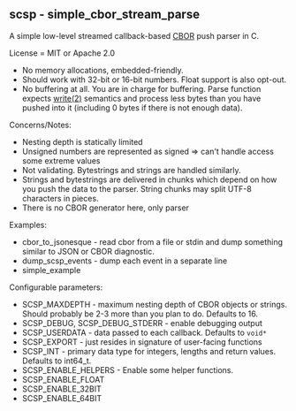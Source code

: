 scsp - simple_cbor_stream_parse
----

A simple low-level streamed callback-based [CBOR](https://cbor.io/) push parser in C.

License = MIT or Apache 2.0

* No memory allocations, embedded-friendly.
* Should work with 32-bit or 16-bit numbers. Float support is also opt-out.
* No buffering at all. You are in charge for buffering. Parse function expects [write(2)](http://man7.org/linux/man-pages/man2/write.2.html) semantics and process less bytes than you have pushed into it (including 0 bytes if there is not enough data).

Concerns/Notes:

* Nesting depth is statically limited
* Unsigned numbers are represented as signed => can't handle access some extreme values
* Not validating. Bytestrings and strings are handled similarly.
* Strings and bytestrings are delivered in chunks which depend on how you push the data to the parser. String chunks may split UTF-8 characters in pieces.
* There is no CBOR generator here, only parser

Examples:

* cbor_to_jsonesque - read cbor from a file or stdin and dump something similar to JSON or CBOR diagnostic.
* dump_scsp_events - dump each event in a separate line
* simple_example

Configurable parameters:

* SCSP_MAXDEPTH - maximum nesting depth of CBOR objects or strings. Should probably be 2-3 more than you plan to do. Defaults to 16.
* SCSP_DEBUG, SCSP_DEBUG_STDERR - enable debugging output
* SCSP_USERDATA - data passed to each callback. Defaults to `void*`
* SCSP_EXPORT - just resides in signature of user-facing functions
* SCSP_INT - primary data type for integers, lengths and return values. Defaults to int64_t.
* SCSP_ENABLE_HELPERS - Enable some helper functions.
* SCSP_ENABLE_FLOAT
* SCSP_ENABLE_32BIT
* SCSP_ENABLE_64BIT
